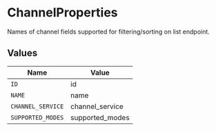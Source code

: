 # ChannelProperties

Names of channel fields supported for filtering/sorting on list endpoint.


## Values

| Name              | Value             |
| ----------------- | ----------------- |
| `ID`              | id                |
| `NAME`            | name              |
| `CHANNEL_SERVICE` | channel_service   |
| `SUPPORTED_MODES` | supported_modes   |